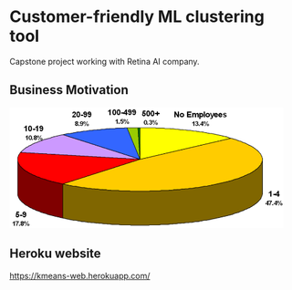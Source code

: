 # Customer-friendly ML clustering tool
Capstone project working with Retina AI company. 

## Business Motivation


<img src="https://github.com/jiangshan123/Capstone_TDI/blob/master/images/SmallBusiness.png" width="480">


## Heroku website
https://kmeans-web.herokuapp.com/ 
